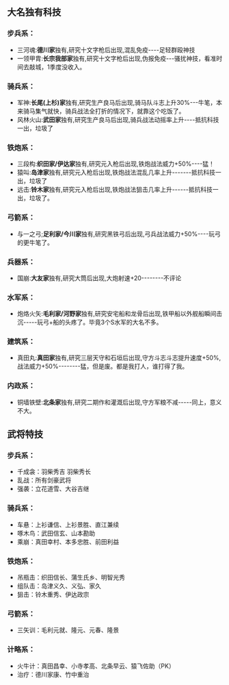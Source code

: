 ## 大名独有科技  
### 步兵系： 
- 三河魂:**德川家**独有,研究十文字枪后出现,混乱免疫----足轻群殴神技
- 一领甲胄:**长宗我部家**独有,研究十文字枪后出现,伪报免疫---骚扰神技，看准时间去敲城，1季度没收入。  
### 骑兵系：
- 军神:**长尾(上杉)家**独有,研究生产良马后出现,骑马队斗志上升30%---牛笔，本来骑马集气就快，骑兵战法全打折的情况下，就靠这个吃饭了。
- 风林火山:**武田家**独有,研究生产良马后出现,骑兵战法动摇率上升----抵抗科技一出，垃圾了  
### 铁炮系： 
- 三段构:**织田家/伊达家**独有,研究元入枪后出现,铁炮战法威力+50%----猛！
- 猿叫:**岛津家**独有,研究元入枪后出现,铁炮战法混乱几率上升-------抵抗科技一出，垃圾了
- 远击:**铃木家**独有,研究元入枪后出现,铁炮战法狙击几率上升------抵抗科技一出，垃圾了。  
### 弓箭系： 
- 与一之弓;**足利家/今川家**独有,研究黑铁弓后出现,弓兵战法威力+50%----玩弓的更牛笔了。
### 兵器系： 
- 国崩:**大友家**独有,研究大筒后出现,大炮射速+20--------不评论
### 水军系： 
- 炮烙火矢:**毛利家/河野家**独有,研究安宅船和龙骨后出现,铁甲船以外舰船瞬间击沉-----玩弓+船的头疼了。毕竟3个S水军的大名不多。
### 建筑系： 
- 真田丸:**真田家**独有,研究三层天守和石垣后出现,守方斗志斗志提升速度+50%,战法威力+50%--------猛，但是废。都是我打人，谁打得了我。
### 内政系： 
- 铜墙铁壁:**北条家**独有,研究二期作和灌溉后出现,守方军粮不减-----同上，意义不大。

## 武将特技  
### 步兵系： 
- 千成衾：羽柴秀吉 羽柴秀长 
- 乱战：所有剑豪武将 
- 强袭：立花道雪、大谷吉继 
### 骑兵系： 
- 车悬：上衫谦信、上衫景胜、直江兼续 
- 啄木鸟：武田信玄、山本勘助 
- 乘崩：真田幸村、本多忠胜、前田利益 
### 铁炮系： 
- 吊瓶击：织田信长、蒲生氏乡、明智光秀 
- 组队击：岛津义久、义弘、家久 
- 狙击：铃木重秀、伊达政宗 
### 弓箭系： 
- 三矢训：毛利元就、隆元、元春、隆景 
### 计略系： 
- 火牛计：真田昌幸、小寺孝高、北条早云、猿飞佐助（PK）
- 治疗：德川家康、竹中重治 
